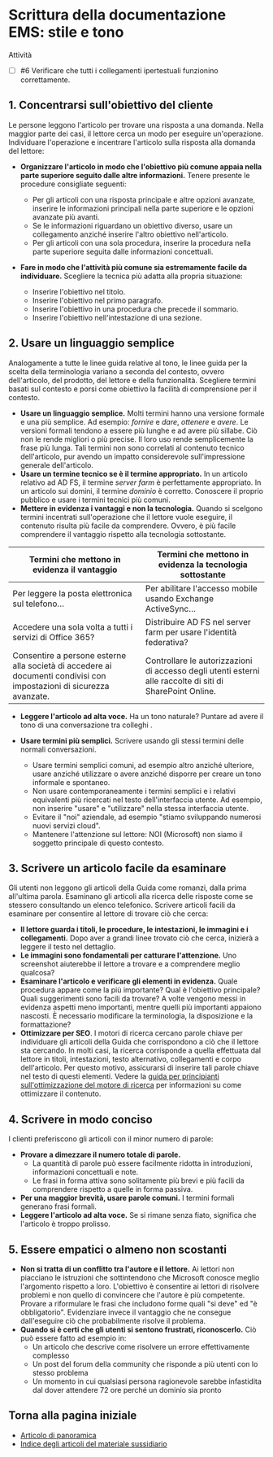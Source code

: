 <properties pageTitle="Scrittura della documentazione EMS: stile e tono" description="Informazioni sullo stile e il tono per la creazione di contenuti tecnici per il centro di documentazione EMS." metaKeywords="" services="" solutions="" documentationCenter="" authors="v-jocgar" videoId="" scriptId="" manager="robmazz" />

<tags ms.service="contributor-guide" ms.devlang="" ms.topic="article" ms.tgt_pltfrm="" ms.workload="" ms.date="02/24/2016" ms.author="v-jocgar" />

# Scrittura della documentazione EMS: stile e tono
Attività
- [ ] #6 Verificare che tutti i collegamenti ipertestuali funzionino correttamente. 

## 1. Concentrarsi sull'obiettivo del cliente

Le persone leggono l'articolo per trovare una risposta a una domanda. Nella maggior parte dei casi, il lettore cerca un modo per eseguire un'operazione. Individuare l'operazione e incentrare l'articolo sulla risposta alla domanda del lettore:

- **Organizzare l'articolo in modo che l'obiettivo più comune appaia nella parte superiore seguito dalle altre informazioni.** Tenere presente le procedure consigliate seguenti:
    - Per gli articoli con una risposta principale e altre opzioni avanzate, inserire le informazioni principali nella parte superiore e le opzioni avanzate più avanti.
    - Se le informazioni riguardano un obiettivo diverso, usare un collegamento anziché inserire l'altro obiettivo nell'articolo.
    - Per gli articoli con una sola procedura, inserire la procedura nella parte superiore seguita dalle informazioni concettuali.

- **Fare in modo che l'attività più comune sia estremamente facile da individuare.** Scegliere la tecnica più adatta alla propria situazione:
    - Inserire l'obiettivo nel titolo.
    - Inserire l'obiettivo nel primo paragrafo.
    - Inserire l'obiettivo in una procedura che precede il sommario.
    - Inserire l'obiettivo nell'intestazione di una sezione.

## 2. Usare un linguaggio semplice

Analogamente a tutte le linee guida relative al tono, le linee guida per la scelta della terminologia variano a seconda del contesto, ovvero dell'articolo, del prodotto, del lettore e della funzionalità. Scegliere termini basati sul contesto e porsi come obiettivo la facilità di comprensione per il contesto.

- **Usare un linguaggio semplice.** Molti termini hanno una versione formale e una più semplice. Ad esempio: *fornire* e *dare*, *ottenere* e *avere*. Le versioni formali tendono a essere più lunghe e ad avere più sillabe. Ciò non le rende migliori o più precise. Il loro uso rende semplicemente la frase più lunga. Tali termini non sono correlati al contenuto tecnico dell'articolo, pur avendo un impatto considerevole sull'impressione generale dell'articolo.
- **Usare un termine tecnico se è il termine appropriato.** In un articolo relativo ad AD FS, il termine *server farm* è perfettamente appropriato. In un articolo sui domini, il termine *dominio* è corretto. Conoscere il proprio pubblico e usare i termini tecnici più comuni.
- **Mettere in evidenza i vantaggi e non la tecnologia.** Quando si scelgono termini incentrati sull'operazione che il lettore vuole eseguire, il contenuto risulta più facile da comprendere. Ovvero, è più facile comprendere il vantaggio rispetto alla tecnologia sottostante.

| Termini che mettono in evidenza il vantaggio | Termini che mettono in evidenza la tecnologia sottostante |
|---|---|
| Per leggere la posta elettronica sul telefono… | Per abilitare l'accesso mobile usando Exchange ActiveSync… |
| Accedere una sola volta a tutti i servizi di Office 365? | Distribuire AD FS nel server farm per usare l'identità federativa? |
| Consentire a persone esterne alla società di accedere ai documenti condivisi con impostazioni di sicurezza avanzate. | Controllare le autorizzazioni di accesso degli utenti esterni alle raccolte di siti di SharePoint Online. |

- **Leggere l'articolo ad alta voce.** Ha un tono naturale? Puntare ad avere il tono di una conversazione tra colleghi .

- **Usare termini più semplici.** Scrivere usando gli stessi termini delle normali conversazioni. 
    - Usare termini semplici comuni, ad esempio altro anziché ulteriore, usare anziché utilizzare o avere anziché disporre per creare un tono informale e spontaneo. 
    - Non usare contemporaneamente i termini semplici e i relativi equivalenti più ricercati nel testo dell'interfaccia utente. Ad esempio, non inserire "usare" e "utilizzare" nella stessa interfaccia utente.
    - Evitare il "noi" aziendale, ad esempio "stiamo sviluppando numerosi nuovi servizi cloud".
    - Mantenere l'attenzione sul lettore: NOI (Microsoft) non siamo il soggetto principale di questo contesto.

## 3. Scrivere un articolo facile da esaminare

Gli utenti non leggono gli articoli della Guida come romanzi, dalla prima all'ultima parola. Esaminano gli articoli alla ricerca delle risposte come se stessero consultando un elenco telefonico. Scrivere articoli facili da esaminare per consentire al lettore di trovare ciò che cerca:

- **Il lettore guarda i titoli, le procedure, le intestazioni, le immagini e i collegamenti.** Dopo aver a grandi linee trovato ciò che cerca, inizierà a leggere il testo nel dettaglio.
- **Le immagini sono fondamentali per catturare l'attenzione.** Uno screenshot aiuterebbe il lettore a trovare e a comprendere meglio qualcosa?
- **Esaminare l'articolo e verificare gli elementi in evidenza.** Quale procedura appare come la più importante? Qual è l'obiettivo principale? Quali suggerimenti sono facili da trovare? A volte vengono messi in evidenza aspetti meno importanti, mentre quelli più importanti appaiono nascosti. È necessario modificare la terminologia, la disposizione e la formattazione?
- **Ottimizzare per SEO**. I motori di ricerca cercano parole chiave per individuare gli articoli della Guida che corrispondono a ciò che il lettore sta cercando. In molti casi, la ricerca corrisponde a quella effettuata dal lettore in titoli, intestazioni, testo alternativo, collegamenti e corpo dell'articolo. Per questo motivo, assicurarsi di inserire tali parole chiave nel testo di questi elementi. Vedere la [guida per principianti sull'ottimizzazione del motore di ricerca](https://moz.com/beginners-guide-to-seo) per informazioni su come ottimizzare il contenuto.

## 4. Scrivere in modo conciso

I clienti preferiscono gli articoli con il minor numero di parole:

- **Provare a dimezzare il numero totale di parole.**
    - La quantità di parole può essere facilmente ridotta in introduzioni, informazioni concettuali e note.
    - Le frasi in forma attiva sono solitamente più brevi e più facili da comprendere rispetto a quelle in forma passiva.
- **Per una maggior brevità, usare parole comuni.** I termini formali generano frasi formali.
- **Leggere l'articolo ad alta voce.** Se si rimane senza fiato, significa che l'articolo è troppo prolisso.

## 5. Essere empatici o almeno non scostanti

- **Non si tratta di un conflitto tra l'autore e il lettore.** Ai lettori non piacciano le istruzioni che sottintendono che Microsoft conosce meglio l'argomento rispetto a loro. L'obiettivo è consentire ai lettori di risolvere problemi e non quello di convincere che l'autore è più competente. Provare a riformulare le frasi che includono forme quali "si deve" ed "è obbligatorio". Evidenziare invece il vantaggio che ne consegue dall'eseguire ciò che probabilmente risolve il problema.
- **Quando si è certi che gli utenti si sentono frustrati, riconoscerlo.** Ciò può essere fatto ad esempio in:
    - Un articolo che descrive come risolvere un errore effettivamente complesso
    - Un post del forum della community che risponde a più utenti con lo stesso problema
    - Un momento in cui qualsiasi persona ragionevole sarebbe infastidita dal dover attendere 72 ore perché un dominio sia pronto

## Torna alla pagina iniziale

- [Articolo di panoramica](./../README.md)
- [Indice degli articoli del materiale sussidiario](./contributor-guide-index.md)



<!--HONumber=Mar16_HO1-->


